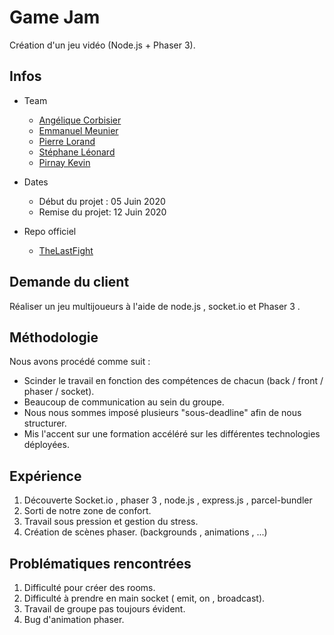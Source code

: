 # Game Jam

Création d'un jeu vidéo (Node.js + Phaser 3).  

## Infos  
* Team  
  * [Angélique Corbisier](https://github.com/angeliquecorbisier)  
  * [Emmanuel Meunier](https://github.com/Meunier-Emmanuel)  
  * [Pierre Lorand](https://github.com/Pierre014)
  * [Stéphane Léonard](https://github.com/stephaneleonard)
  * [Pirnay Kevin](https://github.com/Kevin-Pirnay)



* Dates
  * Début du projet : 05 Juin 2020
  * Remise du projet: 12 Juin 2020

* Repo officiel
  * [TheLastFight](https://github.com/stephaneleonard/Phaser-3-node-js-BeCode)

## Demande du client

Réaliser un jeu multijoueurs à l'aide de node.js , socket.io et Phaser 3 .

## Méthodologie

Nous avons procédé comme suit : 
* Scinder le travail en fonction des compétences de chacun (back / front / phaser / socket).
* Beaucoup de communication au sein du groupe.
* Nous nous sommes imposé plusieurs "sous-deadline" afin de nous structurer.
* Mis l'accent sur une formation accéléré sur les différentes technologies déployées.

## Expérience

1. Découverte Socket.io , phaser 3 , node.js , express.js , parcel-bundler
2. Sorti de notre zone de confort.
3. Travail sous pression et gestion du stress.
4. Création de scènes phaser. (backgrounds , animations , ...)


## Problématiques rencontrées

1. Difficulté pour créer des rooms.
2. Difficulté à prendre en main socket ( emit, on , broadcast).
3. Travail de groupe pas toujours évident.
4. Bug d'animation phaser.
